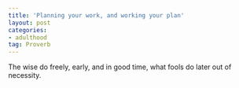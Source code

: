 ```yaml
---
title: 'Planning your work, and working your plan'
layout: post
categories:
- adulthood
tag: Proverb
---
```


The wise do freely, early, and in good time, what fools do later out of necessity.